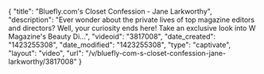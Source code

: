 {
    "title": "Bluefly.com's Closet Confession - Jane Larkworthy",
    "description": "Ever wonder about the private lives of top magazine editors and directors? Well, your curiosity ends here! Take an exclusive look into W Magazine's Beauty Di...",
    "videoid": "3817008",
    "date_created": "1423255308",
    "date_modified": "1423255308",
    "type": "captivate",
    "layout": "video",
    "url": "\/v\/bluefly-com-s-closet-confession-jane-larkworthy\/3817008"
}